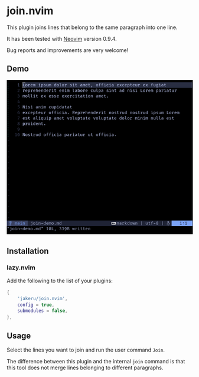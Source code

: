 # join.nvim

This plugin joins lines that belong to the same paragraph into one line.

It has been tested with [Neovim](https://neovim.io/) version 0.9.4.

Bug reports and improvements are very welcome!

## Demo

<img alt="Screencast demo" src="https://github.com/jakeru/join.nvim.dev/blob/6011856f415d8365a896c7aeb5c1d57bdf2c76c6/demo.gif" />

## Installation

### lazy.nvim

Add the following to the list of your plugins:

```lua
{
    'jakeru/join.nvim',
    config = true,
    submodules = false,
},
```

## Usage

Select the lines you want to join and run the user command `Join`.

The difference between this plugin and the internal `join` command is that
this tool does not merge lines belonging to different paragraphs.
